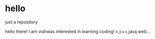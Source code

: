 # hello
just a repository

hello there!
i am vishwas
interested in learning coding!
c,c++,java,web...

